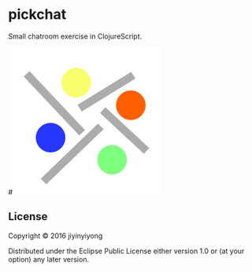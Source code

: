 # pickchat

Small chatroom exercise in ClojureScript.

#![](resources/public/images/pickchat.png)

## License

Copyright © 2016 jiyinyiyong

Distributed under the Eclipse Public License either version 1.0 or (at
your option) any later version.

